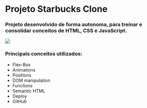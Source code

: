 # Projeto Starbucks Clone

### Projeto desenvolvido de forma autonoma, para treinar e consolidar conceitos de HTML, CSS e JavaScript. 
<img src= "https://i.imgur.com/89Qx5Ft.png" />

### Principais conceitos utilizados:
- Flex-Box
- Animations
- Positions
- DOM manipulation
- Functions
- Semantic HTML
- Deploy 
- GitHub
